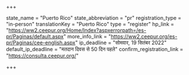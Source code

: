 +++

state_name = "Puerto Rico"
state_abbreviation = "pr"
registration_type = "in-person"
translationKey = "Puerto Rico"
type = "register"
hp_link = "https://ww2.ceepur.org/Home/Index?aspxerrorpath=/es-pr/Paginas/default.aspx"
more_info_link = "https://ww2.ceepur.org/es-pr/Paginas/cee-english.aspx"
ip_deadline = "सोमवार, 19 सितंबर 2022"
default_ip_deadline = "मतदान दिवस से 50 दिन पहले"
confirm_registration_link = "https://consulta.ceepur.org/"

+++